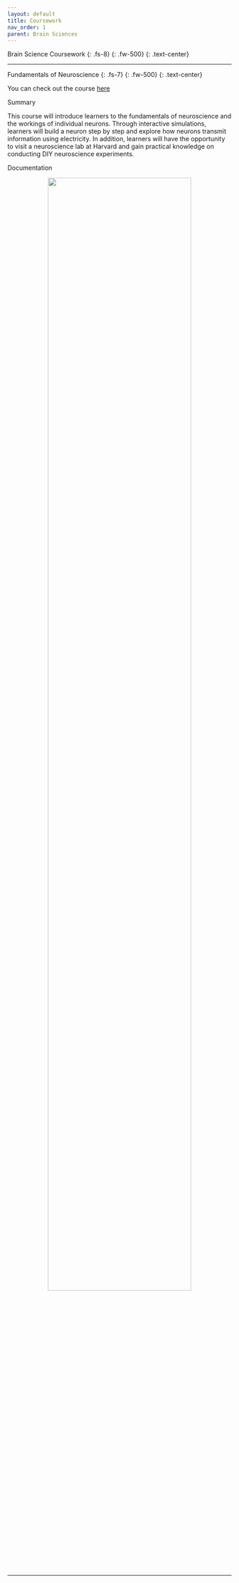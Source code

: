 ```yaml
---
layout: default
title: Coursework
nav_order: 1
parent: Brain Sciences
---
```


Brain Science Coursework
{: .fs-8}
{: .fw-500}
{: .text-center}

---

Fundamentals of Neuroscience
{: .fs-7}
{: .fw-500}
{: .text-center}

You can check out the course [here](https://www.edx.org/course/fundamentals-of-neuroscience-part-1-the-electrical?index=product&queryID=12c2bcb33fe5b6f80f8a178be45c1f84&position=1&results_level=second-level-results&search_index=product&term=neuroscience&campaign=Fundamentals+of+Neuroscience%2C+Part+1%3A+The+Electrical+Properties+of+the+Neuron&source=edX&product_category=course&placement_url=https%3A%2F%2Fwww.edx.org%2Fsearch)

Summary

This course will introduce learners to the fundamentals of neuroscience and the workings of individual neurons. Through interactive simulations, learners will build a neuron step by step and explore how neurons transmit information using electricity. In addition, learners will have the opportunity to visit a neuroscience lab at Harvard and gain practical knowledge on conducting DIY neuroscience experiments.


Documentation

<p align="center" width="100%">
  <img width="80%" src="https://github.com/raj-ch017/academic-notebook/assets/96816530/e3959d38-b15e-4181-95f6-998f252d908e">
</p>

---
